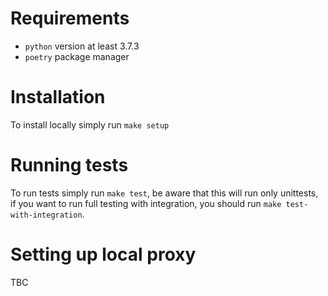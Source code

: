 # Requirements
- `python` version at least 3.7.3
- `poetry` package manager

# Installation

To install locally simply run `make setup`

# Running tests

To run tests simply run `make test`, be aware that this will run only unittests, if you want to run full testing with integration, you should run `make test-with-integration`.

# Setting up local proxy

TBC

